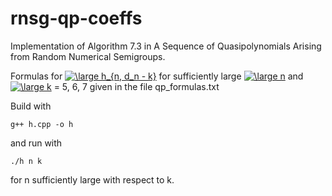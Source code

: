 # rnsg-qp-coeffs
Implementation of Algorithm 7.3 in A Sequence of Quasipolynomials Arising from Random Numerical Semigroups.

Formulas for <a href="https://www.codecogs.com/eqnedit.php?latex=\large&space;h_{n,&space;d_n&space;-&space;k}" target="_blank"><img src="https://latex.codecogs.com/gif.latex?\large&space;h_{n,&space;d_n&space;-&space;k}" title="\large h_{n, d_n - k}" /></a> for sufficiently large <a href="https://www.codecogs.com/eqnedit.php?latex=\large&space;n" target="_blank"><img src="https://latex.codecogs.com/gif.latex?\large&space;n" title="\large n" /></a> and <a href="https://www.codecogs.com/eqnedit.php?latex=\large&space;k" target="_blank"><img src="https://latex.codecogs.com/gif.latex?\large&space;k" title="\large k" /></a> = 5, 6, 7 given in the file qp_formulas.txt

Build with 

`g++ h.cpp -o h`

and run with

`./h n k`

for n sufficiently large with respect to k.
